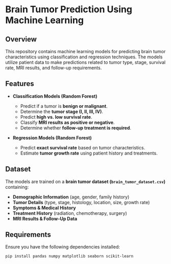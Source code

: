 # Brain Tumor Prediction Using Machine Learning

## Overview
This repository contains machine learning models for predicting brain tumor characteristics using classification and regression techniques. The models utilize patient data to make predictions related to tumor type, stage, survival rate, MRI results, and follow-up requirements.

## Features
- **Classification Models (Random Forest)**
  - Predict if a tumor is **benign or malignant**.
  - Determine the **tumor stage (I, II, III, IV)**.
  - Predict **high vs. low survival rate**.
  - Classify **MRI results as positive or negative**.
  - Determine whether **follow-up treatment is required**.

- **Regression Models (Random Forest)**
  - Predict **exact survival rate** based on tumor characteristics.
  - Estimate **tumor growth rate** using patient history and treatments.

## Dataset
The models are trained on a **brain tumor dataset (`brain_tumor_dataset.csv`)** containing:
- **Demographic Information** (age, gender, family history)
- **Tumor Details** (type, stage, histology, location, size, growth rate)
- **Symptoms & Medical History**
- **Treatment History** (radiation, chemotherapy, surgery)
- **MRI Results & Follow-Up Data**

## Requirements
Ensure you have the following dependencies installed:
```bash
pip install pandas numpy matplotlib seaborn scikit-learn
